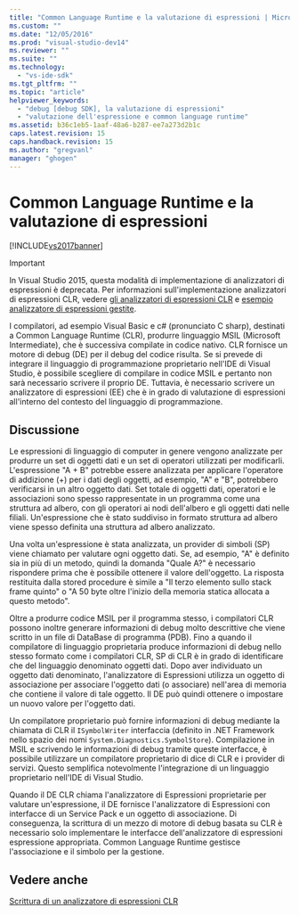 ```yaml
---
title: "Common Language Runtime e la valutazione di espressioni | Microsoft Docs"
ms.custom: ""
ms.date: "12/05/2016"
ms.prod: "visual-studio-dev14"
ms.reviewer: ""
ms.suite: ""
ms.technology: 
  - "vs-ide-sdk"
ms.tgt_pltfrm: ""
ms.topic: "article"
helpviewer_keywords: 
  - "debug [debug SDK], la valutazione di espressioni"
  - "valutazione dell'espressione e common language runtime"
ms.assetid: b36c1eb5-1aaf-48a6-b287-ee7a273d2b1c
caps.latest.revision: 15
caps.handback.revision: 15
ms.author: "gregvanl"
manager: "ghogen"
---
```

# Common Language Runtime e la valutazione di espressioni
[!INCLUDE[vs2017banner](../../code-quality/includes/vs2017banner.md)]

> [!IMPORTANT]
>  In Visual Studio 2015, questa modalità di implementazione di analizzatori di espressioni è deprecata. Per informazioni sull'implementazione analizzatori di espressioni CLR, vedere [gli analizzatori di espressioni CLR](https://github.com/Microsoft/ConcordExtensibilitySamples/wiki/CLR-Expression-Evaluators) e [esempio analizzatore di espressioni gestite](https://github.com/Microsoft/ConcordExtensibilitySamples/wiki/Managed-Expression-Evaluator-Sample).  
  
 I compilatori, ad esempio Visual Basic e c\# \(pronunciato C sharp\), destinati a Common Language Runtime \(CLR\), produrre linguaggio MSIL \(Microsoft Intermediate\), che è successiva compilate in codice nativo. CLR fornisce un motore di debug \(DE\) per il debug del codice risulta. Se si prevede di integrare il linguaggio di programmazione proprietario nell'IDE di Visual Studio, è possibile scegliere di compilare in codice MSIL e pertanto non sarà necessario scrivere il proprio DE. Tuttavia, è necessario scrivere un analizzatore di espressioni \(EE\) che è in grado di valutazione di espressioni all'interno del contesto del linguaggio di programmazione.  
  
## Discussione  
 Le espressioni di linguaggio di computer in genere vengono analizzate per produrre un set di oggetti dati e un set di operatori utilizzati per modificarli. L'espressione "A \+ B" potrebbe essere analizzata per applicare l'operatore di addizione \(\+\) per i dati degli oggetti, ad esempio, "A" e "B", potrebbero verificarsi in un altro oggetto dati. Set totale di oggetti dati, operatori e le associazioni sono spesso rappresentate in un programma come una struttura ad albero, con gli operatori ai nodi dell'albero e gli oggetti dati nelle filiali. Un'espressione che è stato suddiviso in formato struttura ad albero viene spesso definita una struttura ad albero analizzato.  
  
 Una volta un'espressione è stata analizzata, un provider di simboli \(SP\) viene chiamato per valutare ogni oggetto dati. Se, ad esempio, "A" è definito sia in più di un metodo, quindi la domanda "Quale A?" è necessario rispondere prima che è possibile ottenere il valore dell'oggetto. La risposta restituita dalla stored procedure è simile a "Il terzo elemento sullo stack frame quinto" o "A 50 byte oltre l'inizio della memoria statica allocata a questo metodo".  
  
 Oltre a produrre codice MSIL per il programma stesso, i compilatori CLR possono inoltre generare informazioni di debug molto descrittive che viene scritto in un file di DataBase di programma \(PDB\). Fino a quando il compilatore di linguaggio proprietaria produce informazioni di debug nello stesso formato come i compilatori CLR, SP di CLR è in grado di identificare che del linguaggio denominato oggetti dati. Dopo aver individuato un oggetto dati denominato, l'analizzatore di Espressioni utilizza un oggetto di associazione per associare l'oggetto dati \(o associare\) nell'area di memoria che contiene il valore di tale oggetto. Il DE può quindi ottenere o impostare un nuovo valore per l'oggetto dati.  
  
 Un compilatore proprietario può fornire informazioni di debug mediante la chiamata di CLR il `ISymbolWriter` interfaccia \(definito in .NET Framework nello spazio dei nomi `System.Diagnostics.SymbolStore`\). Compilazione in MSIL e scrivendo le informazioni di debug tramite queste interfacce, è possibile utilizzare un compilatore proprietario di dice di CLR e i provider di servizi. Questo semplifica notevolmente l'integrazione di un linguaggio proprietario nell'IDE di Visual Studio.  
  
 Quando il DE CLR chiama l'analizzatore di Espressioni proprietarie per valutare un'espressione, il DE fornisce l'analizzatore di Espressioni con interfacce di un Service Pack e un oggetto di associazione. Di conseguenza, la scrittura di un mezzo di motore di debug basata su CLR è necessario solo implementare le interfacce dell'analizzatore di espressioni espressione appropriata. Common Language Runtime gestisce l'associazione e il simbolo per la gestione.  
  
## Vedere anche  
 [Scrittura di un analizzatore di espressioni CLR](../../extensibility/debugger/writing-a-common-language-runtime-expression-evaluator.md)